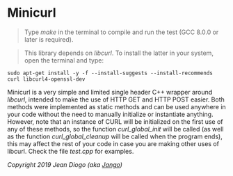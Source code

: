 # Minicurl

> Type *make* in the terminal to compile and run the test (GCC 8.0.0 or later is required).

> This library depends on *libcurl*. To install the latter in your system, open the terminal and type:

	sudo apt-get install -y -f --install-suggests --install-recommends curl libcurl4-openssl-dev

Minicurl is a very simple and limited single header C++ wrapper around *libcurl*, intended to make the use of HTTP GET and HTTP POST easier. Both methods were implemented as static methods and can be used anywhere in your code without the need to manually initialize or instantiate anything. However, note that an instance of CURL will be initialized on the first use of any of these methods, so the function *curl_global_init* will be called (as well as the function *curl_global_cleanup* will be called when the program ends), this may affect the rest of your code in case you are making other uses of libcurl. Check the file *test.cpp* for examples.

*Copyright 2019 Jean Diogo (aka [Jango](mailto:jeandiogo@gmail.com))*
